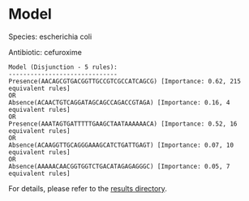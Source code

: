 
# Model

Species: escherichia coli

Antibiotic: cefuroxime

```
Model (Disjunction - 5 rules):
------------------------------
Presence(AACAGCGTGACGGTTGCCGTCGCCATCAGCG) [Importance: 0.62, 215 equivalent rules]
OR
Absence(ACAACTGTCAGGATAGCAGCCAGACCGTAGA) [Importance: 0.16, 4 equivalent rules]
OR
Presence(AAATAGTGATTTTTGAAGCTAATAAAAAACA) [Importance: 0.52, 16 equivalent rules]
OR
Absence(ACAAGGTTGCAGGGAAAGCATCTGATTGAGT) [Importance: 0.07, 10 equivalent rules]
OR
Absence(AAAAACAACGGTGGTCTGACATAGAGAGGGC) [Importance: 0.05, 7 equivalent rules]

```

For details, please refer to the [results directory](../../../../../results/scm_b/escherichia%20coli/cefuroxime/repeat_9/).


